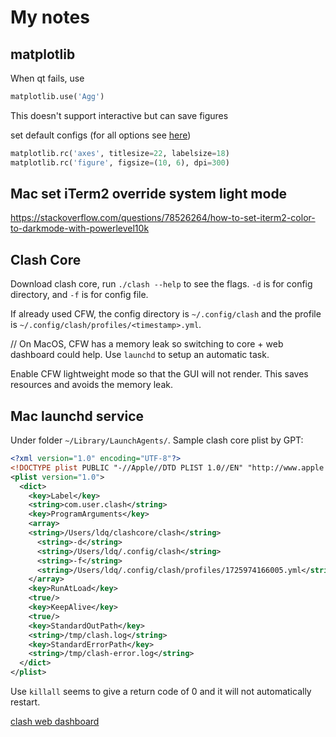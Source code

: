 # My notes

## matplotlib

When qt fails, use

```python
matplotlib.use('Agg')
```

This doesn't support interactive but can save figures



set default configs (for all options see [here](https://matplotlib.org/stable/users/explain/customizing.html#the-default-matplotlibrc-file))

```python
matplotlib.rc('axes', titlesize=22, labelsize=18)
matplotlib.rc('figure', figsize=(10, 6), dpi=300)
```

## Mac set iTerm2 override system light mode

https://stackoverflow.com/questions/78526264/how-to-set-iterm2-color-to-darkmode-with-powerlevel10k

## Clash Core

Download clash core, run `./clash --help` to see the flags. `-d` is for config directory, and `-f` is for config file.

If already used CFW, the config directory is `~/.config/clash` and the profile is `~/.config/clash/profiles/<timestamp>.yml`.

// On MacOS, CFW has a memory leak so switching to core + web dashboard could help. Use `launchd` to setup an automatic task.

Enable CFW lightweight mode so that the GUI will not render. This saves resources and avoids the memory leak.

## Mac launchd service

Under folder `~/Library/LaunchAgents/`. Sample clash core plist by GPT:
```xml
<?xml version="1.0" encoding="UTF-8"?>
<!DOCTYPE plist PUBLIC "-//Apple//DTD PLIST 1.0//EN" "http://www.apple.com/DTDs/PropertyList-1.0.dtd">
<plist version="1.0">
  <dict>
    <key>Label</key>
    <string>com.user.clash</string>
    <key>ProgramArguments</key>
    <array>
	<string>/Users/ldq/clashcore/clash</string>
      <string>-d</string>
	  <string>/Users/ldq/.config/clash</string>
      <string>-f</string>
	  <string>/Users/ldq/.config/clash/profiles/1725974166005.yml</string>
    </array>
    <key>RunAtLoad</key>
    <true/>
    <key>KeepAlive</key>
    <true/>
    <key>StandardOutPath</key>
    <string>/tmp/clash.log</string>
    <key>StandardErrorPath</key>
    <string>/tmp/clash-error.log</string>
  </dict>
</plist>
```

Use `killall` seems to give a return code of 0 and it will not automatically restart.

[clash web dashboard](https://clash.razord.top)
